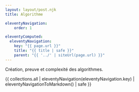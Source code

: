 ```yaml
---
layout: layout/post.njk 
title: Algorithme

eleventyNavigation:
    order: 1

eleventyComputed:
  eleventyNavigation:
    key: "{{ page.url }}"
    title: "{{ title | safe }}"
    parent: "{{ '../' | siteUrl(page.url) }}"
---
```


<!-- début résumé -->

Création, preuve et complexité des algorithmes.

<!-- fin résumé -->

{{ collections.all | eleventyNavigation(eleventyNavigation.key) | eleventyNavigationToMarkdown() | safe }}
